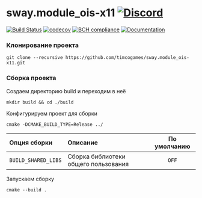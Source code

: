 # sway.module_ois-x11 [![Discord](https://discordapp.com/api/guilds/402238411639095297/widget.png)](https://discord.gg/vCMcgwQ)

[![Build Status](https://travis-ci.com/timcogames/sway.module_ois-x11.svg?branch=master)](https://travis-ci.com/timcogames/sway.module_ois-x11)
[![codecov](https://codecov.io/gh/timcogames/sway.module_ois-x11/branch/master/graph/badge.svg)](https://codecov.io/gh/timcogames/sway.module_ois-x11)
[![BCH compliance](https://bettercodehub.com/edge/badge/timcogames/sway.module_ois-x11?branch=master)](https://bettercodehub.com/)
[![Documentation](https://codedocs.xyz/timcogames/sway.module_ois-x11.svg)](https://codedocs.xyz/timcogames/sway.module_ois-x11/)

### Клонирование проекта

```console
git clone --recursive https://github.com/timcogames/sway.module_ois-x11.git
```

### Сборка проекта

Создаем директорию build и переходим в неё

```console
mkdir build && cd ./build
```

Конфигурируем проект для сборки

```console
cmake -DCMAKE_BUILD_TYPE=Release ../
```

Опция сборки | Описание | По умолчанию
:---|:---|:---:
`BUILD_SHARED_LIBS` | Сборка библиотеки общего пользования | `OFF`

Запускаем сборку

```console
cmake --build .
```

